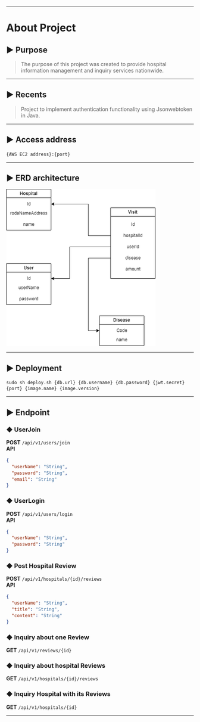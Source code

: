 - - -
# About Project

## ▶ Purpose 
> The purpose of this project was created to provide hospital information management and inquiry services nationwide.
- - -
## ▶ Recents
> Project to implement authentication functionality using Jsonwebtoken in Java.
- - -
## ▶ Access address
```shell
{AWS EC2 address}:{port}
```
- - -
## ▶ ERD architecture
![readmeErdVisit](./img/erdVisit.png)
- - -
## ▶ Deployment
```shell
sudo sh deploy.sh {db.url} {db.username} {db.password} {jwt.secret} {port} {image.name} {image.version}
```
- - -
## ▶ Endpoint

### ◆ UserJoin
**POST** `/api/v1/users/join`   
**API**
```json
{
  "userName": "String",
  "password": "String",
  "email": "String" 
}
```

### ◆ UserLogin
**POST** `/api/v1/users/login`   
**API**
```json
{
  "userName": "String",
  "password": "String" 
}
```

### ◆ Post Hospital Review
**POST** `/api/v1/hospitals/{id}/reviews`   
**API**
```json
{
  "userName": "String",
  "title": "String",
  "content": "String" 
}
```

### ◆ Inquiry about one Review
**GET** `/api/v1/reviews/{id}`

### ◆ Inquiry about hospital Reviews
**GET** `/api/v1/hospitals/{id}/reviews`

### ◆ Inquiry Hospital with its Reviews
**GET** `/api/v1/hospitals/{id}`
- - -